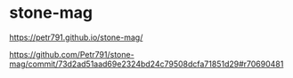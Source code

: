 # stone-mag
https://petr791.github.io/stone-mag/


https://github.com/Petr791/stone-mag/commit/73d2ad51aad69e2324bd24c79508dcfa71851d29#r70690481
